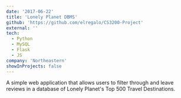```yaml
---
date: '2017-06-22'
title: 'Lonely Planet DBMS'
github: 'https://github.com/elregalo/CS3200-Project'
external: ''
tech:
  - Python
  - MySQL
  - Flask
  - JS
company: 'Northeastern'
showInProjects: false
---
```


A simple web application that allows users to filter through and leave reviews in a database of Lonely Planet's Top 500 Travel Destinations.
